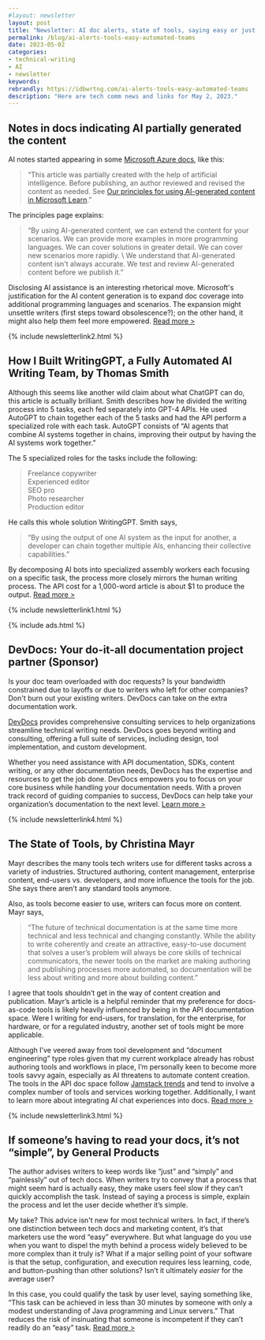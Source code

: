 ```yaml
---
#layout: newsletter
layout: post
title: "Newsletter: AI doc alerts, state of tools, saying easy or just, automated writing teams"
permalink: /blog/ai-alerts-tools-easy-automated-teams
date: 2023-05-02
categories:
- technical-writing
- AI
- newsletter
keywords: 
rebrandly: https://idbwrtng.com/ai-alerts-tools-easy-automated-teams
description: "Here are tech comm news and links for May 2, 2023."
---
```


## Notes in docs indicating AI partially generated the content

AI notes started appearing in some [Microsoft Azure docs](https://learn.microsoft.com/en-us/azure/analysis-services/analysis-services-create-terraform), like this: 

> “This article was partially created with the help of artificial intelligence. Before publishing, an author reviewed and revised the content as needed. See [Our principles for using AI-generated content in Microsoft Learn](https://learn.microsoft.com/en-us/principles-for-ai-generated-content).” 
 
The principles page explains: 

> “By using AI-generated content, we can extend the content for your scenarios. We can provide more examples in more programming languages. We can cover solutions in greater detail. We can cover new scenarios more rapidly. \ We understand that AI-generated content isn't always accurate. We test and review AI-generated content before we publish it.”

Disclosing AI assistance is an interesting rhetorical move. Microsoft's justification for the AI content generation is to expand doc coverage into additional programming languages and scenarios. The expansion might unsettle writers (first steps toward obsolescence?); on the other hand, it might also help them feel more empowered. [Read more >](https://learn.microsoft.com/en-us/principles-for-ai-generated-content)

{% include newsletterlink2.html %}

## How I Built WritingGPT, a Fully Automated AI Writing Team, by Thomas Smith

Although this seems like another wild claim about what ChatGPT can do, this article is actually brilliant. Smith describes how he divided the writing process into 5 tasks, each fed separately into GPT-4 APIs. He used AutoGPT to chain together each of the 5 tasks and had the API perform a specialized role with each task. AutoGPT consists of “AI agents that combine AI systems together in chains, improving their output by having the AI systems work together.”

The 5 specialized roles for the tasks include the following:

> Freelance copywriter<br/>
> Experienced editor<br/>
> SEO pro<br/>
> Photo researcher<br/>
> Production editor

He calls this whole solution WritingGPT. Smith says, 

> “By using the output of one AI system as the input for another, a developer can chain together multiple AIs, enhancing their collective capabilities.” 

By decomposing AI bots into specialized assembly workers each focusing on a specific task, the process more closely mirrors the human writing process. The API cost for a 1,000-word article is about $1 to produce the output. [Read more >](https://medium.com/the-generator/how-i-built-writinggpt-a-fully-automated-ai-writing-team-a8fdf0255586)

{% include newsletterlink1.html %}

{% include ads.html %}

## DevDocs: Your do-it-all documentation project partner (Sponsor)

Is your doc team overloaded with doc requests? Is your bandwidth constrained due to layoffs or due to writers who left for other companies? Don't burn out your existing writers. DevDocs can take on the extra documentation work.

[DevDocs](https://idbwrtng.com/devdocs) provides comprehensive consulting services to help organizations streamline technical writing needs. DevDocs goes beyond writing and consulting, offering a full suite of services, including design, tool implementation, and custom development. 

Whether you need assistance with API documentation, SDKs, content writing, or any other documentation needs, DevDocs has the expertise and resources to get the job done. DevDocs empowers you to focus on your core business while handling your documentation needs. With a proven track record of guiding companies to success, DevDocs can help take your organization’s documentation to the next level. [Learn more >](https://idbwrtng.com/devdocs)

{% include newsletterlink4.html %}

## The State of Tools, by Christina Mayr

Mayr describes the many tools tech writers use for different tasks across a variety of industries. Structured authoring, content management, enterprise content, end-users vs. developers, and more influence the tools for the job. She says there aren’t any standard tools anymore. 

Also, as tools become easier to use, writers can focus more on content. Mayr says, 

> “The future of technical documentation is at the same time more technical and less technical and changing constantly. While the ability to write coherently and create an attractive, easy-to-use document that solves a user’s problem will always be core skills of technical communicators, the newer tools on the market are making authoring and publishing processes more automated, so documentation will be less about writing and more about building content.”

I agree that tools shouldn’t get in the way of content creation and publication. Mayr’s article is a helpful reminder that my preference for docs-as-code tools is likely heavily influenced by being in the API documentation space. Were I writing for end-users, for translation, for the enterprise, for hardware, or for a regulated industry, another set of tools might be more applicable.

Although I’ve veered away from tool development and “document engineering” type roles given that my current workplace already has robust authoring tools and workflows in place, I’m personally keen to become more tools savvy again, especially as AI threatens to automate content creation. The tools in the API doc space follow [Jamstack trends](https://jamstack.org/survey/2022/) and tend to involve a complex number of tools and services working together. Additionally, I want to learn more about integrating AI chat experiences into docs. [Read more >](https://www.stc.org/intercom/2023/04/the-state-of-tools/)

{% include newsletterlink3.html %}

## If someone’s having to read your docs, it’s not “simple”, by General Products

The author advises writers to keep words like “just” and “simply” and “painlessly” out of tech docs. When writers try to convey that a process that might seem hard is actually easy, they make users feel slow if they can’t quickly accomplish the task. Instead of saying a process is simple, explain the process and let the user decide whether it’s simple.

My take? This advice isn't new for most technical writers. In fact, if there’s one distinction between tech docs and marketing content, it’s that marketers use the word “easy” everywhere. But what language do you use when you want to dispel the myth behind a process widely believed to be more complex than it truly is? What if a major selling point of your software is that the setup, configuration, and execution requires less learning, code, and button-pushing than other solutions? Isn’t it ultimately *easier* for the average user?

In this case, you could qualify the task by user level, saying something like, “This task can be achieved in less than 30 minutes by someone with only a modest understanding of Java programming and Linux servers.” That reduces the risk of insinuating that someone is incompetent if they can’t readily do an “easy” task. [Read more >](https://justsimply.dev/)